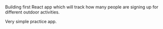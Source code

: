 Building first React app which will track how many people are signing up for different outdoor activities.


Very simple practice app.